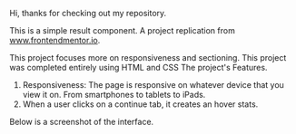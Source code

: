 Hi, thanks for checking out my repository.

This is a simple result component. A project replication from www.frontendmentor.io.

This project focuses more on responsiveness and sectioning. This project was completed entirely using HTML and CSS
The project's Features.

1. Responsiveness: The page is responsive on whatever device that you view it on. From smartphones to tablets to iPads.
2. When a user clicks on a continue tab, it creates an hover stats.

Below is a screenshot of the interface.

